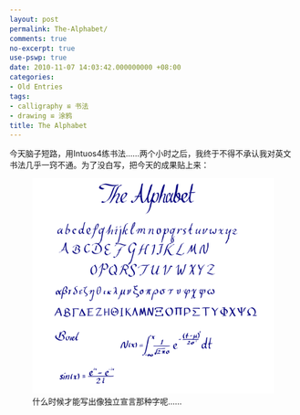 ```yaml
---
layout: post
permalink: The-Alphabet/
comments: true
no-excerpt: true
use-pswp: true
date: 2010-11-07 14:03:42.000000000 +08:00
categories:
- Old Entries
tags:
- calligraphy ≌ 书法
- drawing ≌ 涂鸦
title: The Alphabet
---
```


今天脑子短路，用Intuos4练书法……两个小时之后，我终于不得不承认我对英文书法几乎一窍不通。为了没白写，把今天的成果贴上来：

<div class="imgDisplay monod" style="max-width: 600px;" itemscope itemtype="http://schema.org/ImageGallery">
  <figure itemprop="associatedMedia" itemscope itemtype="http://schema.org/ImageObject">
    <a href="/assets/old/The-Alphabet-crop-1600x1421.png" itemprop="contentUrl" data-size="1600x1421" >
    <img src="/assets/old/The-Alphabet-crop-600x533.png" itemprop="thumbnail" 
      title="什么时候才能写出像独立宣言那种字呢……" 
      alt="什么时候才能写出像独立宣言那种字呢……" />
    </a>
    <figcaption itemprop="caption description">什么时候才能写出像独立宣言那种字呢……</figcaption>
  </figure>
</div>
<p class="tiny">&nbsp;</p>
